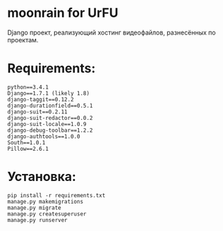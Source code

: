 moonrain for UrFU
=================


Django проект, реализующий хостинг видеофайлов, разнесённых по проектам.


Requirements:
=============

    python==3.4.1
    Django==1.7.1 (likely 1.8)
    django-taggit==0.12.2
    django-durationfield==0.5.1
    django-suit==0.2.11
    django-suit-redactor==0.0.2
    django-suit-locale==1.0.9
    django-debug-toolbar==1.2.2
    django-authtools==1.0.0
    South==1.0.1
    Pillow==2.6.1

Установка:
=========
    pip install -r requirements.txt
    manage.py makemigrations
    manage.py migrate
    manage.py createsuperuser
    manage.py runserver

